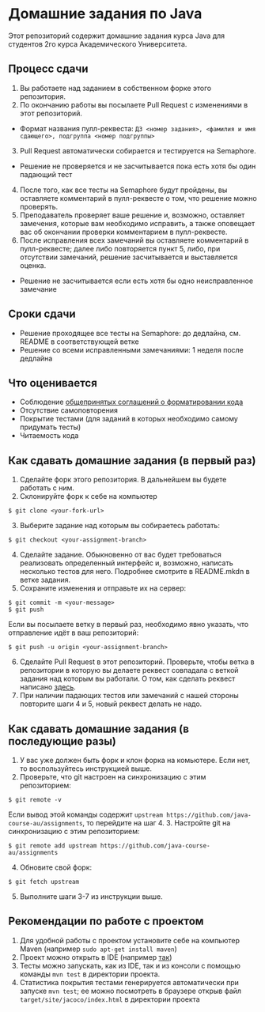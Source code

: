# Домашние задания по Java

Этот репозиторий содержит домашние задания курса Java для студентов 2го курса
Академического Университета.

## Процесс сдачи

1. Вы работаете над заданием в собственном форке этого репозитория.
2. По окончанию работы вы посылаете Pull Request с изменениями в этот репозиторий.
  - Формат названия пулл-реквеста: `ДЗ <номер задания>, <фамилия и имя сдающего>, подгруппа <номер подгруппы>`
3. Pull Request автоматически собирается и тестируется на Semaphore.
  - Решение не проверяется и не засчитывается пока есть хотя бы один падающий тест
4. После того, как все тесты на Semaphore будут пройдены, вы оставляете комментарий в пулл-реквесте о том, что решение можно проверять.
5. Преподаватель проверяет ваше решение и, возможно, оставляет замечения, которые вам необходимо исправить, а также оповещает вас об окончании проверки комментарием в пулл-реквесте.
6. После исправления всех замечаний вы оставляете комментарий в пулл-реквесте; далее либо повторяется пункт 5, либо, при отсутствии замечаний, решение засчитывается и выставляется оценка.
  - Решение не засчитывается если есть хотя бы одно неисправленное замечание

## Сроки сдачи

- Решение проходящее все тесты на Semaphore: до дедлайна, см. README в соответствующей ветке
- Решение со всеми исправленными замечаниями: 1 неделя после дедлайна

## Что оценивается

- Соблюдение [общепринятых соглашений о форматировании кода](http://www.oracle.com/technetwork/java/codeconventions-150003.pdf)
- Отсутствие самоповторения
- Покрытие тестами (для заданий в которых необходимо самому придумать тесты)
- Читаемость кода

## Как сдавать домашние задания (в первый раз)

1. Сделайте форк этого репозитория. В дальнейшем вы будете работать с ним.
2. Склонируйте форк к себе на компьютер

  ```
  $ git clone <your-fork-url>
  ```
 
3. Выберите задание над которым вы собираетесь работать:

  ```
  $ git checkout <your-assignment-branch>
  ```

4. Сделайте задание. Обыкновенно от вас будет требоваться реализовать определенный интерфейс и, возможно, написать несколько тестов для него. Подробнее смотрите в README.mkdn в ветке задания.
5. Сохраните изменения и отправьте их на сервер:

  ```
  $ git commit -m <your-message>
  $ git push
  ```
Если вы посылаете ветку в первый раз, необходимо явно указать, что отправление идёт в ваш репозиторий:

  ```
  $ git push -u origin <your-assignment-branch>
  ```

6. Сделайте Pull Request в этот репозиторий. Проверьте, чтобы ветка в репозитории в которую вы делаете реквест совпадала с веткой задания над которым вы работали. О том, как сделать реквест написано [здесь](https://help.github.com/articles/creating-a-pull-request/).
7. При наличии падающих тестов или замечаний с нашей стороны повторите шаги 4 и 5, новый реквест делать не надо.

## Как сдавать домашние задания (в последующие разы)

1. У вас уже должен быть форк и клон форка на комьютере. Если нет, то воспользуйтесь инструкцией выше.
2. Проверьте, что git настроен на синхронизацию с этим репозиторием:

  ```
  $ git remote -v
  ```
  
  Если вывод этой команды содержит `upstream https://github.com/java-course-au/assignments`, то перейдите на шаг 4.
3. Настройте git на синхронизацию с этим репозиторием:

  ```
  $ git remote add upstream https://github.com/java-course-au/assignments
  ```
4. Обновите свой форк:

  ```
  $ git fetch upstream
  ```
5. Выполните шаги 3-7 из инструкции выше.

## Рекомендации по работе с проектом

1. Для удобной работы с проектом установите себе на компьютер Maven (например `sudo apt-get install maven`)
2. Проект можно открыть в IDE (например [так]( https://www.jetbrains.com/idea/help/importing-project-from-maven-model.html))
3. Тесты можно запускать, как из IDE, так и из консоли с помощью команды `mvn test` в директории проекта.
4. Статистика покрытия тестами генерируется автоматически при запуске `mvn test`; ее можно посмотреть в браузере открыв файл `target/site/jacoco/index.html` в директории проекта
